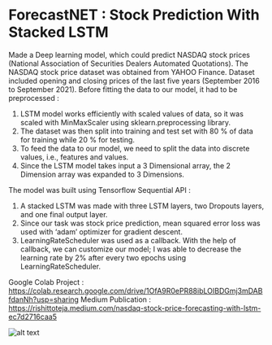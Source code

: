 # ForecastNET : Stock Prediction With Stacked LSTM

Made a Deep learning model, which could predict NASDAQ stock prices (National Association of Securities Dealers Automated Quotations).
The NASDAQ stock price dataset was obtained from YAHOO Finance. Dataset included opening and closing prices of the last five years (September 2016 to September 2021).
Before fitting the data to our model, it had to be preprocessed :
1) LSTM model works efficiently with scaled values of data, so it was scaled with MinMaxScaler using sklearn.preprocessing library.
2) The dataset was then split into training and test set with 80 % of data for training while 20 % for testing.
3) To feed the data to our model, we need to split the data into discrete values, i.e., features and values.
4) Since the LSTM model takes input a 3 Dimensional array, the 2 Dimension array was expanded to 3 Dimensions.

The model was built using Tensorflow Sequential API :
1) A stacked LSTM was made with three LSTM layers, two Dropouts layers, and one final output layer.
2) Since our task was stock price prediction, mean squared error loss was used with ‘adam’ optimizer for gradient descent.
3) LearningRateScheduler was used as a callback. With the help of callback, we can customize our model; I was able to decrease the learning rate by 2% after every two epochs using LearningRateScheduler.

Google Colab Project : https://colab.research.google.com/drive/1OfA9R0ePR88ibLOIBDGmj3mDABfdanNh?usp=sharing
Medium Publication : https://rishittoteja.medium.com/nasdaq-stock-price-forecasting-with-lstm-ec7d2716caa5

![alt text](https://miro.medium.com/max/1400/1*xR4m0oOKz_jRgQU4Oge53g.jpeg)
